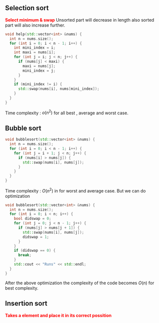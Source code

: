 ## Selection sort
<span style='font-weight:bold;color:red;'>Select minimum & swap</span>
Unsorted part will decrease in length also sorted part will also increase further. 
```cpp
void help(std::vector<int> &nums) {
  int n = nums.size();
  for (int i = 0; i < n - 1; i++) {
    int mini_index = i;
    int maxi = nums[i];
    for (int j = i; j < n; j++) {
      if (nums[j] < maxi) {
        maxi = nums[j];
        mini_index = j;
      }
    }
    if (mini_index != i) {
      std::swap(nums[i], nums[mini_index]);
    }
  }
}
```
Time complexity : $o(n^2)$ for all best , average and worst case.
## Bubble sort
```cpp
void bubblesort(std::vector<int> &nums) {
  int n = nums.size();
  for (int i = 0; i < n - 1; i++) {
    for (int j = i + 1; j < n; j++) {
      if (nums[i] > nums[j]) {
        std::swap(nums[i], nums[j]);
      }
    }
  }
}
```
Time complexity : $O(n^2)$ in for worst and average case. 
But we can do optimization 
```cpp
void bubblesort(std::vector<int> &nums) {
  int n = nums.size();
  for (int i = 0; i < n; i++) {
    bool didswap = 0;
    for (int j = 0; j < n - 1; j++) {
      if (nums[j] > nums[j + 1]) {
        std::swap(nums[i], nums[j]);
        didswap = 1;
      }
    }
    if (didswap == 0) {
      break;
    }
    std::cout << "Runs" << std::endl;
  }
}
```
After the above optimization the complexity of the code becomes $O(n)$ for best complexity. 
## Insertion sort
<span style='font-weight:bold;color:red;'>Takes a element and place it in its correct possition</span>
